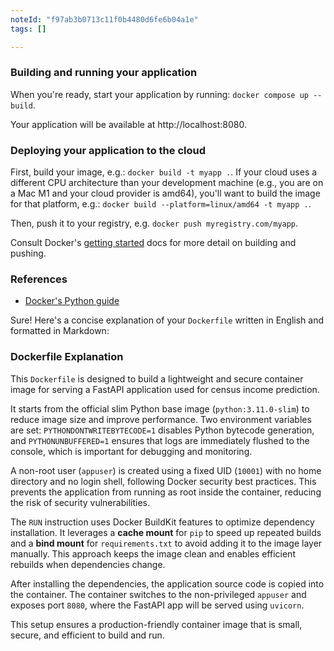 ```yaml
---
noteId: "f97ab3b0713c11f0b4480d6fe6b04a1e"
tags: []

---
```


### Building and running your application

When you're ready, start your application by running:
`docker compose up --build`.

Your application will be available at http://localhost:8080.

### Deploying your application to the cloud

First, build your image, e.g.: `docker build -t myapp .`.
If your cloud uses a different CPU architecture than your development
machine (e.g., you are on a Mac M1 and your cloud provider is amd64),
you'll want to build the image for that platform, e.g.:
`docker build --platform=linux/amd64 -t myapp .`.

Then, push it to your registry, e.g. `docker push myregistry.com/myapp`.

Consult Docker's [getting started](https://docs.docker.com/go/get-started-sharing/)
docs for more detail on building and pushing.

### References
* [Docker's Python guide](https://docs.docker.com/language/python/)

Sure! Here's a concise explanation of your `Dockerfile` written in English and formatted in Markdown:

###  Dockerfile Explanation

This `Dockerfile` is designed to build a lightweight and secure container image for serving a FastAPI application used for census income prediction.

It starts from the official slim Python base image (`python:3.11.0-slim`) to reduce image size and improve performance. Two environment variables are set: `PYTHONDONTWRITEBYTECODE=1` disables Python bytecode generation, and `PYTHONUNBUFFERED=1` ensures that logs are immediately flushed to the console, which is important for debugging and monitoring.

A non-root user (`appuser`) is created using a fixed UID (`10001`) with no home directory and no login shell, following Docker security best practices. This prevents the application from running as root inside the container, reducing the risk of security vulnerabilities.

The `RUN` instruction uses Docker BuildKit features to optimize dependency installation. It leverages a **cache mount** for `pip` to speed up repeated builds and a **bind mount** for `requirements.txt` to avoid adding it to the image layer manually. This approach keeps the image clean and enables efficient rebuilds when dependencies change.

After installing the dependencies, the application source code is copied into the container. The container switches to the non-privileged `appuser` and exposes port `8080`, where the FastAPI app will be served using `uvicorn`.

This setup ensures a production-friendly container image that is small, secure, and efficient to build and run.
